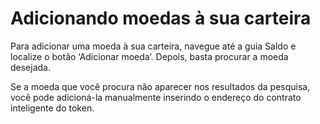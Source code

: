 # Adicionando moedas à sua carteira

Para adicionar uma moeda à sua carteira, navegue até a guia Saldo e localize o botão ‘Adicionar moeda’. Depois, basta procurar a moeda desejada.

Se a moeda que você procura não aparecer nos resultados da pesquisa, você pode adicioná-la manualmente inserindo o endereço do contrato inteligente do token.